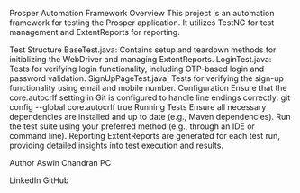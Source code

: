 Prosper Automation Framework
Overview
This project is an automation framework for testing the Prosper application. It utilizes TestNG for test management and ExtentReports for reporting.

Test Structure
BaseTest.java: Contains setup and teardown methods for initializing the WebDriver and managing ExtentReports.
LoginTest.java: Tests for verifying login functionality, including OTP-based login and password validation.
SignUpPageTest.java: Tests for verifying the sign-up functionality using email and mobile number.
Configuration
Ensure that the core.autocrlf setting in Git is configured to handle line endings correctly:
git config --global core.autocrlf true
Running Tests
Ensure all necessary dependencies are installed and up to date (e.g., Maven dependencies).
Run the test suite using your preferred method (e.g., through an IDE or command line).
Reporting
ExtentReports are generated for each test run, providing detailed insights into test execution and results.

Author
Aswin Chandran PC

LinkedIn
GitHub
